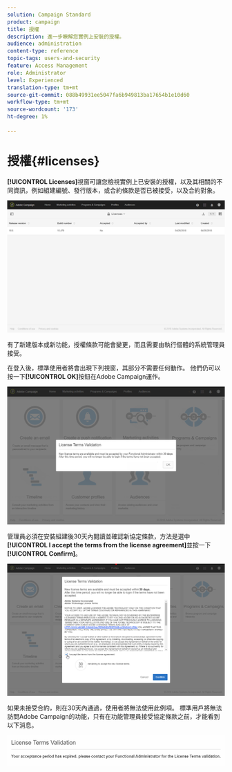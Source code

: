 ```yaml
---
solution: Campaign Standard
product: campaign
title: 授權
description: 進一步瞭解您實例上安裝的授權。
audience: administration
content-type: reference
topic-tags: users-and-security
feature: Access Management
role: Administrator
level: Experienced
translation-type: tm+mt
source-git-commit: 088b49931ee5047fa6b949813ba17654b1e10d60
workflow-type: tm+mt
source-wordcount: '173'
ht-degree: 1%

---
```



# 授權{#licenses}

**[!UICONTROL Licenses]**&#x200B;視窗可讓您檢視實例上已安裝的授權，以及其相關的不同資訊，例如組建編號、發行版本，或合約條款是否已被接受，以及合約對象。

![](assets/license_1.png)

有了新建版本或新功能，授權條款可能會變更，而且需要由執行個體的系統管理員接受。

在登入後，標準使用者將會出現下列視窗，其部分不需要任何動作。 他們仍可以按一下&#x200B;**[!UICONTROL OK]**&#x200B;按鈕在Adobe Campaign運作。

![](assets/license_2.png)

管理員必須在安裝組建後30天內閱讀並確認新協定條款，方法是選中&#x200B;**[!UICONTROL I accept the terms from the license agreement]**&#x200B;並按一下&#x200B;**[!UICONTROL Confirm]**。

![](assets/license_3.png)

如果未接受合約，則在30天內通過，使用者將無法使用此例項。 標準用戶將無法訪問Adobe Campaign的功能，只有在功能管理員接受協定條款之前，才能看到以下消息。

![](assets/license_4.png)


